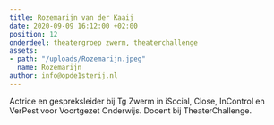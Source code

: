 ```yaml
---
title: Rozemarijn van der Kaaij
date: 2020-09-09 16:12:00 +02:00
position: 12
onderdeel: theatergroep zwerm, theaterchallenge
assets:
- path: "/uploads/Rozemarijn.jpeg"
  name: Rozemarijn
author: info@opde1sterij.nl
---
```


Actrice en gespreksleider bij Tg Zwerm in iSocial, Close, InControl en VerPest voor Voortgezet Onderwijs.
Docent bij TheaterChallenge.
